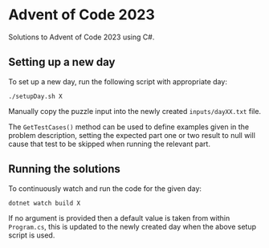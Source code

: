 # Advent of Code 2023

Solutions to Advent of Code 2023 using C#.

## Setting up a new day

To set up a new day, run the following script with appropriate day:

```
./setupDay.sh X
```

Manually copy the puzzle input into the newly created `inputs/dayXX.txt` file.

The `GetTestCases()` method can be used to define examples given in the problem description, setting the expected part one or two result to null will cause that test to be skipped when running the relevant part.

## Running the solutions

To continuously watch and run the code for the given day:

```
dotnet watch build X
```

If no argument is provided then a default value is taken from within `Program.cs`, this is updated to the newly created day when the above setup script is used.
